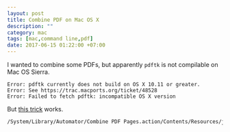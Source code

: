```yaml
---
layout: post
title: Combine PDF on Mac OS X
description: ""
category: mac
tags: [mac,command line,pdf]
date: 2017-06-15 01:22:00 +07:00
---
```


I wanted to combine some PDFs, but apparently `pdftk` is not compilable on Mac OS Sierra.

```
Error: pdftk currently does not build on OS X 10.11 or greater.
Error: See https://trac.macports.org/ticket/48528
Error: Failed to fetch pdftk: incompatible OS X version
```

But [this trick](http://gotofritz.net/blog/howto/joining-pdf-files-in-os-x-from-the-command-line/) works.

```bash
/System/Library/Automator/Combine PDF Pages.action/Contents/Resources/join.py -o combined.pdf 1.pdf 2.pdf
```